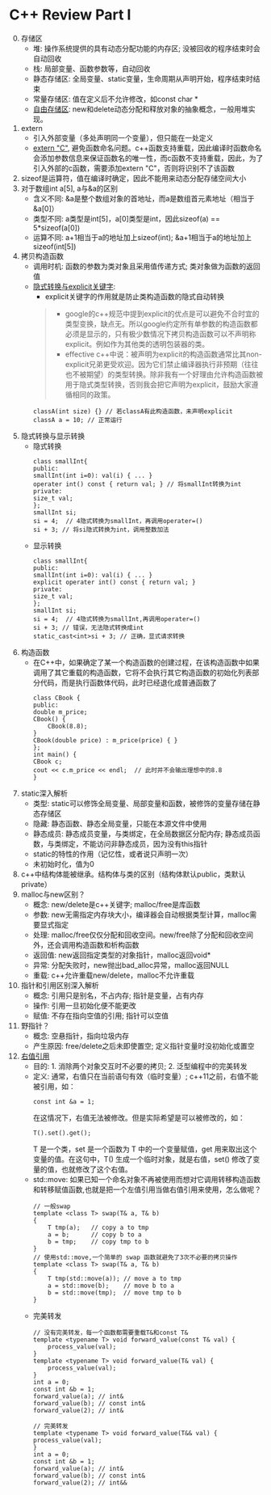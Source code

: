 # C++ Review Part I
0. 存储区
    * 堆: 操作系统提供的具有动态分配功能的内存区; 没被回收的程序结束时会自动回收
    * 栈: 局部变量、函数参数等，自动回收
    * 静态存储区: 全局变量、static变量，生命周期从声明开始，程序结束时结束
    * 常量存储区: 值在定义后不允许修改，如const char *
    * [自由存储区](https://www.cnblogs.com/QG-whz/p/5060894.html): new和delete动态分配和释放对象的抽象概念，一般用堆实现。
1. extern
    * 引入外部变量（多处声明同一个变量），但只能在一处定义
    * [extern "C"](https://stackoverflow.com/questions/1041866/what-is-the-effect-of-extern-c-in-c), 避免函数命名问题。c++函数支持重载，因此编译时函数命名会添加参数信息来保证函数名的唯一性，而c函数不支持重载，因此，为了引入外部的c函数，需要添加extern "C"，否则将识别不了该函数
2. sizeof是运算符，值在编译时确定，因此不能用来动态分配存储空间大小
3. 对于数组int a[5], a与&a的区别
    * 含义不同: &a是整个数组对象的首地址，而a是数组首元素地址（相当于&a[0]）
    * 类型不同: a类型是int[5]，a[0]类型是int，因此sizeof(a) == 5*sizeof(a[0])
    * 运算不同: a+1相当于a的地址加上sizeof(int); &a+1相当于a的地址加上sizeof(int[5])
4. 拷贝构造函数
    * 调用时机: 函数的参数为类对象且采用值传递方式; 类对象做为函数的返回值
    * [隐式转换与explicit关键字](https://www.cnblogs.com/ymy124/p/3632634.html):
        * explicit关键字的作用就是防止类构造函数的隐式自动转换
        >* google的c++规范中提到explicit的优点是可以避免不合时宜的类型变换，缺点无。所以google约定所有单参数的构造函数都必须是显示的，只有极少数情况下拷贝构造函数可以不声明称explicit。例如作为其他类的透明包装器的类。
        >* effective c++中说：被声明为explicit的构造函数通常比其non-explicit兄弟更受欢迎。因为它们禁止编译器执行非预期（往往也不被期望）的类型转换。除非我有一个好理由允许构造函数被用于隐式类型转换，否则我会把它声明为explicit，鼓励大家遵循相同的政策。
        ```
        classA(int size) {} // 若classA有此构造函数，未声明explicit
        classA a = 10; // 正常运行
        ```
5. 隐式转换与显示转换
    * 隐式转换
        ```
        class smallInt{
        public:
        smallInt(int i=0): val(i) { ... }
        operater int() const { return val; } // 将smallInt转换为int
        private:
        size_t val;
        };
        smallInt si;
        si = 4;  // 4隐式转换为smallInt，再调用operater=()
        si + 3; // 将si隐式转换为int，调用整数加法
        ```
    * 显示转换
        ```
        class smallInt{
        public:
        smallInt(int i=0): val(i) { ... }
        explicit operater int() const { return val; }
        private:
        size_t val;
        };
        smallInt si;
        si = 4;  // 4隐式转换为smallInt,再调用operater=()
        si + 3; // 错误，无法隐式转换成int
        static_cast<int>si + 3; // 正确，显式请求转换
        ```
5. 构造函数
    * 在C++中，如果确定了某一个构造函数的创建过程，在该构造函数中如果调用了其它重载的构造函数，它将不会执行其它构造函数的初始化列表部分代码，而是执行函数体代码，此时已经退化成普通函数了
        ```
        class CBook {
        public:
        double m_price;
        CBook() {
            CBook(8.8);
        }
        CBook(double price) : m_price(price) { }
        };
        int main() {
        CBook c;
        cout << c.m_price << endl;  // 此时并不会输出理想中的8.8
        }
        ```
6. static深入解析
    * 类型: static可以修饰全局变量、局部变量和函数，被修饰的变量存储在静态存储区
    * 隐藏: 静态函数、静态全局变量，只能在本源文件中使用
    * 静态成员: 静态成员变量，与类绑定，在全局数据区分配内存; 静态成员函数，与类绑定，不能访问非静态成员，因为没有this指针
    * static的特性的作用（记忆性，或者说只声明一次）
    * 未初始时化，值为0
7. c++中结构体能被继承。结构体与类的区别（结构体默认public，类默认private）
8. malloc与new区别？
    * 概念: new/delete是c++关键字; malloc/free是库函数
    * 参数: new无需指定内存块大小，编译器会自动根据类型计算，malloc需要显式指定
    * 处理: malloc/free仅仅分配和回收空间。new/free除了分配和回收空间外，还会调用构造函数和析构函数
    * 返回值: new返回指定类型的对象指针，malloc返回void*
    * 异常: 分配失败时，new抛出bad_alloc异常，malloc返回NULL
    * 重载: c++允许重载new/delete，malloc不允许重载
9. 指针和引用区别深入解析
    * 概念: 引用只是别名，不占内存; 指针是变量，占有内存
    * 操作: 引用一旦初始化便不能更改
    * 赋值: 不存在指向空值的引用; 指针可以空值
10. 野指针？
    * 概念: 空悬指针，指向垃圾内存
    * 产生原因: free/delete之后未即使置空; 定义指针变量时没初始化或置空
11. [右值引用](https://www.ibm.com/developerworks/cn/aix/library/1307_lisl_c11/index.html)
    * 目的: 1. 消除两个对象交互时不必要的拷贝; 2. 泛型编程中的完美转发
    * 定义: 通常，右值只在当前语句有效（临时变量）; c++11之前，右值不能被引用，如：
        ```
        const int &a = 1;
        ```
        在这情况下，右值无法被修改。但是实际希望是可以被修改的，如：
        ```
        T().set().get();
        ```
        T 是一个类，set 是一个函数为 T 中的一个变量赋值，get 用来取出这个变量的值。在这句中，T() 生成一个临时对象，就是右值，set() 修改了变量的值，也就修改了这个右值。
    * std::move: 如果已知一个命名对象不再被使用而想对它调用转移构造函数和转移赋值函数,也就是把一个左值引用当做右值引用来使用，怎么做呢？
        ```
        // 一般swap
        template <class T> swap(T& a, T& b) 
        { 
            T tmp(a);   // copy a to tmp 
            a = b;      // copy b to a 
            b = tmp;    // copy tmp to b 
        }
        // 使用std::move,一个简单的 swap 函数就避免了3次不必要的拷贝操作
        template <class T> swap(T& a, T& b) 
        { 
            T tmp(std::move(a)); // move a to tmp 
            a = std::move(b);    // move b to a 
            b = std::move(tmp);  // move tmp to b 
        }
        ```
    * 完美转发
        ```
        // 没有完美转发，每一个函数都需要重载T&和const T&
        template <typename T> void forward_value(const T& val) { 
            process_value(val); 
        } 
        template <typename T> void forward_value(T& val) { 
            process_value(val); 
        }
        int a = 0; 
        const int &b = 1; 
        forward_value(a); // int& 
        forward_value(b); // const int& 
        forward_value(2); // int&

        // 完美转发
        template <typename T> void forward_value(T&& val) { 
        process_value(val); 
        }
        int a = 0; 
        const int &b = 1; 
        forward_value(a); // int& 
        forward_value(b); // const int& 
        forward_value(2); // int&&
        ```
